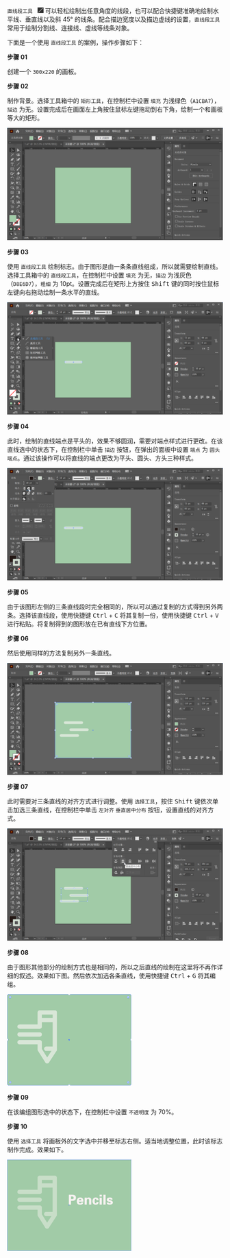 `直线段工具 ` <img src="./images/01.png" style="zoom:50%;" /> 可以轻松绘制出任意角度的线段，也可以配合快捷键准确地绘制水平线、垂直线以及斜 45° 的线条。配合描边宽度以及描边虚线的设置，`直线段工具` 常用于绘制分割线、连接线、虚线等线条对象。

下面是一个使用 `直线段工具` 的案例，操作步骤如下：

**步骤 01**

创建一个 `300x220` 的画板。

**步骤 02**

制作背景。选择工具箱中的 `矩形工具`，在控制栏中设置 `填充` 为浅绿色（`A1CBA7`），`描边` 为无。设置完成后在画面左上角按住鼠标左键拖动到右下角，绘制一个和画板等大的矩形。

![02](./images/02.png)

**步骤 03**

使用 `直线段工具` 绘制标志。由于图形是由一条条直线组成，所以就需要绘制直线。选择工具箱中的 `直线段工具`，在控制栏中设置 `填充` 为无，`描边` 为浅灰色（`D8E6D7`），`粗细` 为 10pt。设置完成后在矩形上方按住 <kbd>Shift</kbd> 键的同时按住鼠标左键向右拖动绘制一条水平的直线。

![03](./images/03.png)

**步骤 04**

此时，绘制的直线端点是平头的，效果不够圆润，需要对端点样式进行更改。在该直线选中的状态下，在控制栏中单击 `描边` 按钮，在弹出的面板中设置 `端点` 为 `圆头端点`。通过该操作可以将直线的端点更改为平头、圆头、方头三种样式。

![04](./images/04.png)

**步骤 05**

由于该图形左侧的三条直线段时完全相同的，所以可以通过复制的方式得到另外两条。选择该直线段，使用快捷键 <kbd>Ctrl</kbd> + <kbd>C</kbd> 将其复制一份，使用快捷键 <kbd>Ctrl</kbd> + <kbd>V</kbd> 进行粘贴。将复制得到的图形放在已有直线下方位置。

**步骤 06**

然后使用同样的方法复制另外一条直线。

![05](./images/05.png)

**步骤 07**

此时需要对三条直线的对齐方式进行调整。使用 `选择工具`，按住 <kbd>Shift</kbd> 键依次单击加选三条直线，在控制栏中单击 `左对齐` `垂直居中分布` 按钮，设置直线的对齐方式。

![06](./images/06.png)

**步骤 08**

由于图形其他部分的绘制方式也是相同的，所以之后直线的绘制在这里将不再作详细的叙述。效果如下图。然后依次加选各条直线，使用快捷键 <kbd>Ctrl</kbd> + <kbd>G</kbd> 将其编组。

<img src="./images/07.png" alt="07" style="zoom:50%;" />

**步骤 09**

在该编组图形选中的状态下，在控制栏中设置 `不透明度` 为 70%。

**步骤 10**

使用 `选择工具` 将画板外的文字选中并移至标志右侧。适当地调整位置，此时该标志制作完成。效果如下。

<img src="./images/08.png" alt="08" style="zoom:50%;" />